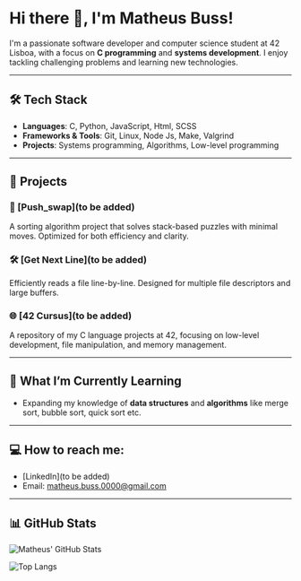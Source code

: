 # Hi there 👋, I'm Matheus Buss!

I'm a passionate software developer and computer science student at 42 Lisboa, with a focus on **C programming** and **systems development**. I enjoy tackling challenging problems and learning new technologies.

---

## 🛠️ Tech Stack

- **Languages**: C, Python, JavaScript, Html, SCSS
- **Frameworks & Tools**: Git, Linux, Node Js, Make, Valgrind
- **Projects**: Systems programming, Algorithms, Low-level programming

---

## 🚀 Projects

### 🔗 [Push_swap](to be added)
A sorting algorithm project that solves stack-based puzzles with minimal moves. Optimized for both efficiency and clarity.

### 🛠️ [Get Next Line](to be added)
Efficiently reads a file line-by-line. Designed for multiple file descriptors and large buffers.

### 🌐 [42 Cursus](to be added)
A repository of my C language projects at 42, focusing on low-level development, file manipulation, and memory management.

---

## 🌱 What I’m Currently Learning

- Expanding my knowledge of **data structures** and **algorithms** like merge sort, bubble sort, quick sort etc.

---

## 💻 How to reach me:

- [LinkedIn](to be added)
- Email: matheus.buss.0000@gmail.com

---

## 📊 GitHub Stats

![Matheus' GitHub Stats](https://github-readme-stats.vercel.app/api?username=bussMatheus&show_icons=true&theme=radical)

![Top Langs](https://github-readme-stats.vercel.app/api/top-langs/?username=bussMatheus&layout=compact&theme=radical)
